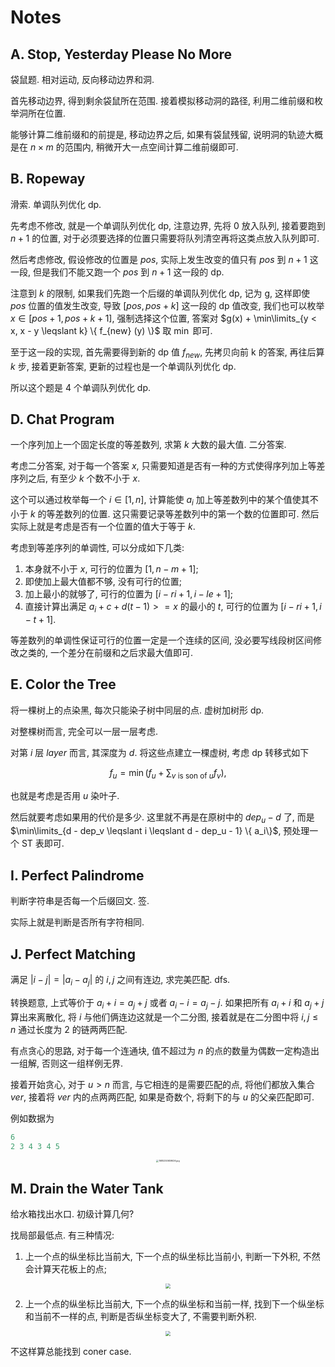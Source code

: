 # Notes

## A. Stop, Yesterday Please No More

袋鼠题. 相对运动, 反向移动边界和洞.

首先移动边界, 得到剩余袋鼠所在范围. 接着模拟移动洞的路径, 利用二维前缀和枚举洞所在位置.

能够计算二维前缀和的前提是, 移动边界之后, 如果有袋鼠残留, 说明洞的轨迹大概是在 $n \times m$ 的范围内, 稍微开大一点空间计算二维前缀即可.

## B. Ropeway

滑索. 单调队列优化 dp.

先考虑不修改, 就是一个单调队列优化 dp, 注意边界, 先将 $0$ 放入队列, 接着要跑到 $n + 1$ 的位置, 对于必须要选择的位置只需要将队列清空再将这类点放入队列即可.

然后考虑修改, 假设修改的位置是 $pos$, 实际上发生改变的值只有 $pos$ 到 $n + 1$ 这一段, 但是我们不能又跑一个 $pos$ 到 $n + 1$ 这一段的 dp. 

注意到 $k$ 的限制, 如果我们先跑一个后缀的单调队列优化 dp, 记为 g, 这样即使 $pos$ 位置的值发生改变, 导致 $[pos, pos + k]$ 这一段的 dp 值改变, 我们也可以枚举 $x \in [pos + 1, pos + k + 1]$, 强制选择这个位置, 答案对 $g(x) + \min\limits_{y < x, x - y \leqslant k} \{ f_{new} (y) \}$ 取 $\min$ 即可.

至于这一段的实现, 首先需要得到新的 dp 值 $f_{new}$, 先拷贝向前 k 的答案, 再往后算 $k$ 步, 接着更新答案, 更新的过程也是一个单调队列优化 dp.

所以这个题是 $4$ 个单调队列优化 dp.

## D. Chat Program

一个序列加上一个固定长度的等差数列, 求第 $k$ 大数的最大值. 二分答案.

考虑二分答案, 对于每一个答案 $x$, 只需要知道是否有一种的方式使得序列加上等差序列之后, 有至少 $k$ 个数不小于 $x$.

这个可以通过枚举每一个 $i \in [1, n]$, 计算能使 $a_i$ 加上等差数列中的某个值使其不小于 $k$ 的等差数列的位置. 这只需要记录等差数列中的第一个数的位置即可. 然后实际上就是考虑是否有一个位置的值大于等于 $k$.

考虑到等差序列的单调性, 可以分成如下几类:
1. 本身就不小于 $x$, 可行的位置为 $[1, n - m + 1]$;
2. 即使加上最大值都不够, 没有可行的位置;
3. 加上最小的就够了, 可行的位置为 $[i - ri + 1, i - le + 1]$;
4. 直接计算出满足 $a_i + c + d (t - 1) >= x$ 的最小的 $t$, 可行的位置为 $[i - ri + 1, i - t + 1]$.

等差数列的单调性保证可行的位置一定是一个连续的区间, 没必要写线段树区间修改之类的, 一个差分在前缀和之后求最大值即可.

## E. Color the Tree

将一棵树上的点染黑, 每次只能染子树中同层的点. 虚树加树形 dp.

对整棵树而言, 完全可以一层一层考虑.

对第 $i$ 层 $layer$ 而言, 其深度为 $d$. 将这些点建立一棵虚树, 考虑 dp 转移式如下

$$
f_u = \min \left(f_u + \sum_{v \text{ is son of } u} f_v \right),
$$

也就是考虑是否用 $u$ 染叶子.

然后就要考虑如果用的代价是多少. 这里就不再是在原树中的 $dep_u - d$ 了, 而是 $\min\limits_{d - dep_v \leqslant i \leqslant d - dep_u - 1} \{ a_i\}$, 预处理一个 ST 表即可.

## I. Perfect Palindrome

判断字符串是否每一个后缀回文. 签.

实际上就是判断是否所有字符相同.

## J. Perfect Matching

满足 $|i - j| = |a_i - a_j|$ 的 $i, j$ 之间有连边, 求完美匹配. dfs.

转换题意, 上式等价于 $a_i + i = a_j + j$ 或者 $a_i - i = a_j - j$. 如果把所有 $a_i + i$ 和 $a_j + j$ 算出来离散化, 将 $i$ 与他们俩连边这就是一个二分图, 接着就是在二分图中将 $i, j \leqslant n$ 通过长度为 $2$ 的链两两匹配.

有点贪心的思路, 对于每一个连通块, 值不超过为 $n$ 的点的数量为偶数一定构造出一组解, 否则这一组样例无界.

接着开始贪心, 对于 $u > n$ 而言, 与它相连的是需要匹配的点, 将他们都放入集合 $ver$, 接着将 $ver$ 内的点两两匹配, 如果是奇数个, 将剩下的与 $u$ 的父亲匹配即可. 

例如数据为

```cpp
6
2 3 4 3 4 5
```

<div align=center><img src="https://s2.loli.net/2023/05/28/rM7CV8pcN61Jo2Q.jpg" alt="1685250659626.jpg" style="zoom: 25%;" /></div>

## M. Drain the Water Tank

给水箱找出水口. 初级计算几何?

找局部最低点. 有三种情况:
1. 上一个点的纵坐标比当前大, 下一个点的纵坐标比当前小, 判断一下外积, 不然会计算天花板上的点;
   

<div align=center><img src="https://s2.loli.net/2023/05/28/Y3oJ2GbPnANmBxX.jpg" style="zoom: 50%;" /></div>

2. 上一个点的纵坐标比当前大, 下一个点的纵坐标和当前一样, 找到下一个纵坐标和当前不一样的点, 判断是否纵坐标变大了, 不需要判断外积.
   

<div align=center><img src="https://s2.loli.net/2023/05/28/YzucmN7x49fqO8h.jpg" style="zoom: 50%;" /></div>

不这样算总能找到 coner case.













